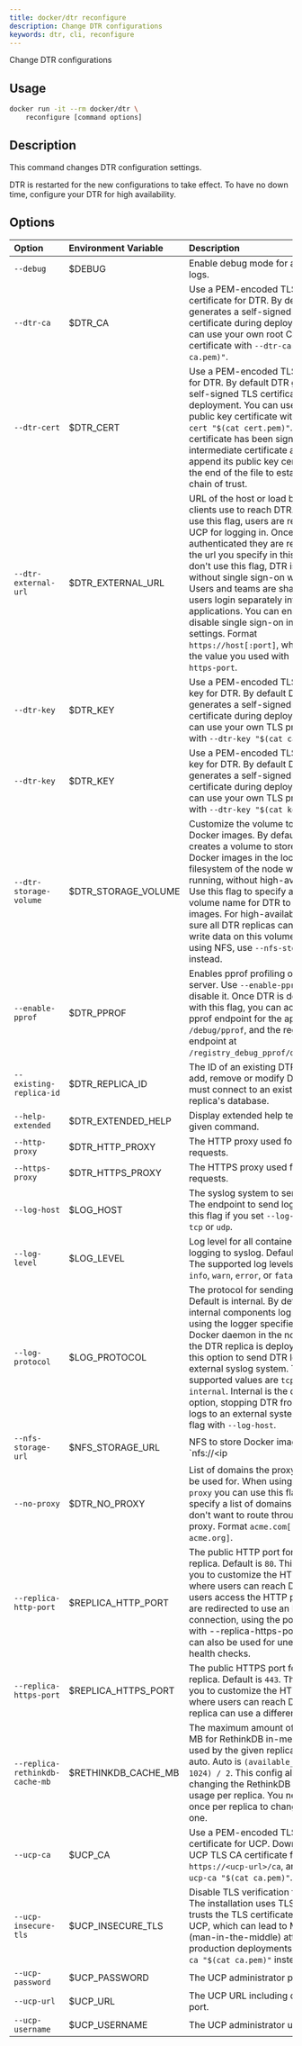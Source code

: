 ```yaml
---
title: docker/dtr reconfigure
description: Change DTR configurations
keywords: dtr, cli, reconfigure
---
```


Change DTR configurations

## Usage

```bash
docker run -it --rm docker/dtr \
    reconfigure [command options]
```

## Description


This command changes DTR configuration settings.

DTR is restarted for the new configurations to take effect. To have no down
time, configure your DTR for high availability.


## Options

| Option                        | Environment Variable      | Description                                                                          |
|:------------------------------|:--------------------------|:-------------------------------------------------------------------------------------|
| `--debug` | $DEBUG | Enable debug mode for additional logs. |
| `--dtr-ca` | $DTR_CA | Use a PEM-encoded TLS CA certificate for DTR. By default DTR generates a self-signed TLS certificate during deployment. You can use your own root CA public certificate with `--dtr-ca "$(cat ca.pem)"`. |
| `--dtr-cert` | $DTR_CERT | Use a PEM-encoded TLS certificate for DTR. By default DTR generates a self-signed TLS certificate during deployment. You can use your own public key certificate with `--dtr-cert "$(cat cert.pem)"`. If the certificate has been signed by an intermediate certificate authority, append its public key certificate at the end of the file to establish a chain of trust. |
| `--dtr-external-url` | $DTR_EXTERNAL_URL | URL of the host or load balancer clients use to reach DTR. When you use this flag, users are redirected to UCP for logging in. Once authenticated  they are redirected to the url you specify in this flag. If you don't use this flag, DTR  is deployed without single sign-on with UCP. Users and teams are shared but users login  separately into the two applications. You can enable and disable single sign-on in the DTR  settings. Format `https://host[:port]`, where port is the value you used  with `--replica-https-port`. |
| `--dtr-key` | $DTR_KEY | Use a PEM-encoded TLS private key for DTR. By default DTR generates a self-signed TLS certificate during deployment. You can use your  own TLS private key with `--dtr-key "$(cat ca.pem)"`. |
| `--dtr-key` | $DTR_KEY | Use a PEM-encoded TLS private key for DTR. By default DTR generates a self-signed TLS certificate during deployment. You can use your own TLS private key with `--dtr-key "$(cat key.pem)"`. |
| `--dtr-storage-volume` | $DTR_STORAGE_VOLUME | Customize the volume to store Docker images. By default DTR creates a volume to store the Docker images in the local  filesystem of the node where DTR is running, without high-availability. Use this flag to  specify a full path or volume name for DTR to store images. For high-availability, make  sure all DTR replicas can read and write data on this volume. If you're using NFS, use `--nfs-storage-url` instead. |
| `--enable-pprof` | $DTR_PPROF | Enables pprof profiling of the server. Use `--enable-pprof=false` to disable it. Once DTR is deployed with this flag, you can access the pprof endpoint for the api server  at `/debug/pprof`, and the registry endpoint at `/registry_debug_pprof/debug/pprof`. |
| `--existing-replica-id` | $DTR_REPLICA_ID | The ID of an existing DTR replica. To add, remove or modify DTR, you must connect to an existing healthy replica's database. |
| `--help-extended` | $DTR_EXTENDED_HELP | Display extended help text for a given command. |
| `--http-proxy` | $DTR_HTTP_PROXY | The HTTP proxy used for outgoing requests. |
| `--https-proxy` | $DTR_HTTPS_PROXY | The HTTPS proxy used for outgoing requests. |
| `--log-host` | $LOG_HOST | The syslog system to send logs to. The endpoint to send logs to. Use this flag if you set `--log-protocol` to `tcp` or `udp`. |
| `--log-level` | $LOG_LEVEL | Log level for all container logs when logging to syslog. Default: INFO. The supported log levels are `debug`, `info`, `warn`, `error`, or `fatal`. |
| `--log-protocol` | $LOG_PROTOCOL | The protocol for sending logs. Default is internal. By default, DTR internal components log information using the logger specified in the Docker daemon in the node where the DTR replica is deployed.   Use this option to send DTR logs to an external syslog system. The supported values are `tcp`, `udp`, and `internal`. Internal is the default option, stopping DTR from sending logs to an external system. Use this flag with `--log-host`. |
| `--nfs-storage-url` | $NFS_STORAGE_URL | NFS to store Docker images. Format `nfs://<ip|hostname>/<mountpoint>`. By default DTR creates a volume to store the Docker images in the local filesystem  of the node where DTR is running, without high-availability. Use this flag to specify an  NFS mount for DTR to store images, using the format `nfs://<ip|hostname>/<mountpoint>`. To  use this flag, you need to install an NFS client library like **nfs-common** in the node where you're deploying DTR. You can test this by running `showmount -e <nfs-server>`. When  you join new replicas, they will start using NFS so you don't need to use this flag. To  reconfigure DTR to stop using NFS, leave this option empty: `--nfs-storage-url ""` |
| `--no-proxy` | $DTR_NO_PROXY | List of domains the proxy should not be used for. When using `--http-proxy` you can use this flag to specify a list  of domains that you don't want to route through the proxy. Format `acme.com[, acme.org]`. |
| `--replica-http-port` | $REPLICA_HTTP_PORT | The public HTTP port for the DTR replica. Default is `80`. This allows you to customize the HTTP port where users can reach DTR. Once users access  the HTTP port, they are redirected to use an HTTPS connection, using the port specified  with --replica-https-port. This port can also be used for unencrypted health checks. |
| `--replica-https-port` | $REPLICA_HTTPS_PORT | The public HTTPS port for the DTR replica. Default is `443`. This allows you to customize the HTTPS port where users can reach DTR. Each replica can  use a different port. |
| `--replica-rethinkdb-cache-mb` | $RETHINKDB_CACHE_MB | The maximum amount of space in MB for RethinkDB in-memory cache used by the given replica. Default is auto. Auto is `(available_memory - 1024) / 2`. This config allows changing the RethinkDB cache usage per replica. You need to run it once per replica to change each one. |
| `--ucp-ca` | $UCP_CA | Use a PEM-encoded TLS CA certificate for UCP. Download the UCP TLS CA certificate from `https://<ucp-url>/ca`, and  use `--ucp-ca "$(cat ca.pem)"`. |
| `--ucp-insecure-tls` | $UCP_INSECURE_TLS | Disable TLS verification for UCP. The installation uses TLS but always trusts the TLS certificate used by UCP, which can lead to MITM (man-in-the-middle) attacks.  For production deployments, use `--ucp-ca "$(cat ca.pem)"` instead. |
| `--ucp-password` | $UCP_PASSWORD | The UCP administrator password. |
| `--ucp-url` | $UCP_URL | The UCP URL including domain and port. |
| `--ucp-username` | $UCP_USERNAME | The UCP administrator username. |

